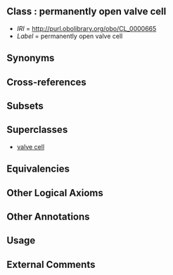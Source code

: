 
## Class : permanently open valve cell

 * *IRI* = http://purl.obolibrary.org/obo/CL_0000665
 * *Label* = permanently open valve cell

## Synonyms


## Cross-references


## Subsets


## Superclasses

 * [valve cell](../../CL/63/CL_0000663.md)

## Equivalencies


## Other Logical Axioms


## Other Annotations


## Usage


## External Comments

